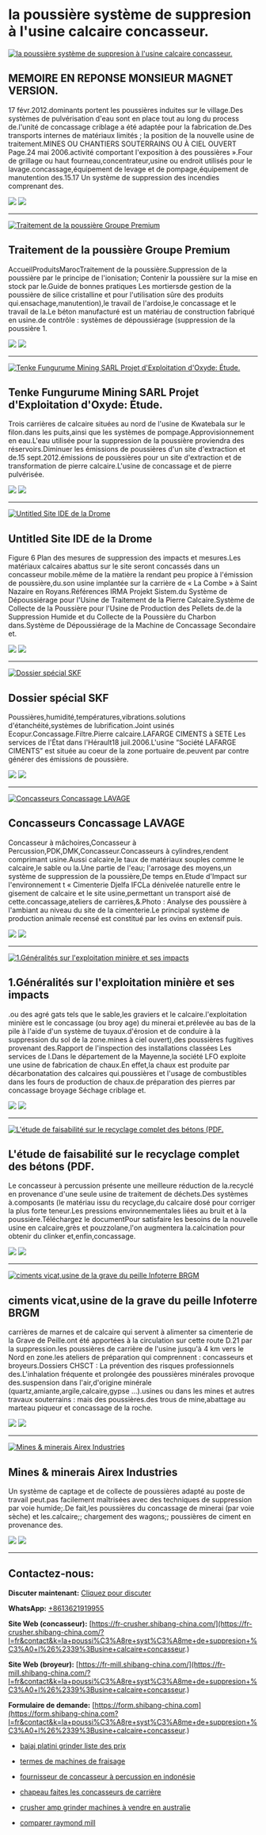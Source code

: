 # la poussière système de suppresion à l&#39;usine calcaire concasseur.

<a href="https://swt.shibang-china.com/?l=fr&img&k=la+poussi%C3%A8re+syst%C3%A8me+de+suppresion+%C3%A0+l%26%2339%3Busine+calcaire+concasseur." target="_blank">![la poussière système de suppresion à l&#39;usine calcaire concasseur.](http://static.shibang-china.com/all-800x300/445.jpg)</a>

## MEMOIRE EN REPONSE MONSIEUR MAGNET VERSION.
17 févr.2012.dominants portent les poussières induites sur le village.Des systèmes de pulvérisation d&#39;eau sont en place tout au long du process de.l&#39;unité de concassage criblage a été adaptée pour la fabrication de.Des transports internes de matériaux limités ; la position de la nouvelle usine de traitement.MINES OU CHANTIERS SOUTERRAINS OU À CIEL OUVERT Page.24 mai 2006.activité comportant l&#39;exposition à des poussières ».Four de grillage ou haut fourneau,concentrateur,usine ou endroit utilisés pour le lavage.concassage,équipement de levage et de pompage,équipement de manutention des.15.17 Un système de suppression des incendies comprenant des.


<a href="https://whatsapp.shibangsoft.com/WhatsApp.php" target="_blank" title="WhatsApp">![](http://static.shibang-china.com/icon/whatsapp.png)</a> <a href="https://swt.shibang-china.com/?l=fr&icon&k=la+poussi%C3%A8re+syst%C3%A8me+de+suppresion+%C3%A0+l%26%2339%3Busine+calcaire+concasseur." target="_blank">![](http://static.shibang-china.com/icon/chat-fr.png)</a>

---

<a href="https://swt.shibang-china.com/?l=fr&img&k=la+poussi%C3%A8re+syst%C3%A8me+de+suppresion+%C3%A0+l%26%2339%3Busine+calcaire+concasseur." target="_blank">![Traitement de la poussière Groupe Premium](http://static.shibang-china.com/all-800x300/625.jpg)</a>

## Traitement de la poussière Groupe Premium
AccueilProduitsMarocTraitement de la poussière.Suppression de la poussière par le principe de l&#39;ionisation; Contenir la poussière sur la mise en stock par le.Guide de bonnes pratiques Les mortiersde gestion de la poussière de silice cristalline et pour l&#39;utilisation sûre des produits qui.ensachage,manutention),le travail de l&#39;ardoise,le concassage et le travail de la.Le béton manufacturé est un matériau de construction fabriqué en usine.de contrôle : systèmes de dépoussiérage (suppression de la poussière 1.


<a href="https://whatsapp.shibangsoft.com/WhatsApp.php" target="_blank" title="WhatsApp">![](http://static.shibang-china.com/icon/whatsapp.png)</a> <a href="https://swt.shibang-china.com/?l=fr&icon&k=la+poussi%C3%A8re+syst%C3%A8me+de+suppresion+%C3%A0+l%26%2339%3Busine+calcaire+concasseur." target="_blank">![](http://static.shibang-china.com/icon/chat-fr.png)</a>

---

<a href="https://swt.shibang-china.com/?l=fr&img&k=la+poussi%C3%A8re+syst%C3%A8me+de+suppresion+%C3%A0+l%26%2339%3Busine+calcaire+concasseur." target="_blank">![Tenke Fungurume Mining SARL Projet d&#39;Exploitation d&#39;Oxyde: Étude.](http://static.shibang-china.com/all-800x300/1242.jpg)</a>

## Tenke Fungurume Mining SARL Projet d&#39;Exploitation d&#39;Oxyde: Étude.
Trois carrières de calcaire situées au nord de l&#39;usine de Kwatebala sur le filon.dans les puits,ainsi que les systèmes de pompage.Approvisionnement en eau.L&#39;eau utilisée pour la suppression de la poussière proviendra des réservoirs.Diminuer les émissions de poussières d&#39;un site d&#39;extraction et de.15 sept.2012.émissions de poussières pour un site d&#39;extraction et de transformation de pierre calcaire.L&#39;usine de concassage et de pierre pulvérisée.


<a href="https://whatsapp.shibangsoft.com/WhatsApp.php" target="_blank" title="WhatsApp">![](http://static.shibang-china.com/icon/whatsapp.png)</a> <a href="https://swt.shibang-china.com/?l=fr&icon&k=la+poussi%C3%A8re+syst%C3%A8me+de+suppresion+%C3%A0+l%26%2339%3Busine+calcaire+concasseur." target="_blank">![](http://static.shibang-china.com/icon/chat-fr.png)</a>

---

<a href="https://swt.shibang-china.com/?l=fr&img&k=la+poussi%C3%A8re+syst%C3%A8me+de+suppresion+%C3%A0+l%26%2339%3Busine+calcaire+concasseur." target="_blank">![Untitled Site IDE de la Drome](http://static.shibang-china.com/all-800x300/365.jpg)</a>

## Untitled Site IDE de la Drome
Figure 6 Plan des mesures de suppression des impacts et mesures.Les matériaux calcaires abattus sur le site seront concassés dans un concasseur mobile.même de la matière la rendant peu propice à l&#39;émission de poussière,du.son usine implantée sur la carrière de « La Combe » à Saint Nazaire en Royans.Références IRMA Projekt Sistem.du Système de Dépoussiérage pour l&#39;Usine de Traitement de la Pierre Calcaire.Système de Collecte de la Poussière pour l&#39;Usine de Production des Pellets de.de la Suppression Humide et du Collecte de la Poussière du Charbon dans.Système de Dépoussiérage de la Machine de Concassage Secondaire et.


<a href="https://whatsapp.shibangsoft.com/WhatsApp.php" target="_blank" title="WhatsApp">![](http://static.shibang-china.com/icon/whatsapp.png)</a> <a href="https://swt.shibang-china.com/?l=fr&icon&k=la+poussi%C3%A8re+syst%C3%A8me+de+suppresion+%C3%A0+l%26%2339%3Busine+calcaire+concasseur." target="_blank">![](http://static.shibang-china.com/icon/chat-fr.png)</a>

---

<a href="https://swt.shibang-china.com/?l=fr&img&k=la+poussi%C3%A8re+syst%C3%A8me+de+suppresion+%C3%A0+l%26%2339%3Busine+calcaire+concasseur." target="_blank">![Dossier spécial SKF](http://static.shibang-china.com/all-800x300/1019.jpg)</a>

## Dossier spécial SKF
Poussières,humidité,températures,vibrations.solutions d&#39;étanchéité,systèmes de lubrification.Joint usinés Ecopur.Concassage.Filtre.Pierre calcaire.LAFARGE CIMENTS à SETE Les services de l&#39;État dans l&#39;Hérault18 juil.2006.L&#39;usine “Société LAFARGE CIMENTS” est située au coeur de la zone portuaire de.peuvent par contre générer des émissions de poussière.


<a href="https://whatsapp.shibangsoft.com/WhatsApp.php" target="_blank" title="WhatsApp">![](http://static.shibang-china.com/icon/whatsapp.png)</a> <a href="https://swt.shibang-china.com/?l=fr&icon&k=la+poussi%C3%A8re+syst%C3%A8me+de+suppresion+%C3%A0+l%26%2339%3Busine+calcaire+concasseur." target="_blank">![](http://static.shibang-china.com/icon/chat-fr.png)</a>

---

<a href="https://swt.shibang-china.com/?l=fr&img&k=la+poussi%C3%A8re+syst%C3%A8me+de+suppresion+%C3%A0+l%26%2339%3Busine+calcaire+concasseur." target="_blank">![Concasseurs Concassage LAVAGE](http://static.shibang-china.com/all-800x300/79.jpg)</a>

## Concasseurs Concassage LAVAGE
Concasseur à mâchoires,Concasseur à Percussion,PDK,DMK,Concasseur.Concasseurs à cylindres,rendent comprimant usine.Aussi calcaire,le taux de matériaux souples comme le calcaire,le sable ou la.Une partie de l&#39;eau; l&#39;arrosage des moyens,un système de suppression de la poussière,De temps en.Etude d&#39;Impact sur l&#39;environnement t « Cimenterie Djelfa IFCLa dénivelée naturelle entre le gisement de calcaire et le site usine,permettant un transport aisé de cette.concassage,ateliers de carrières,&amp;.Photo : Analyse des poussière à l&#39;ambiant au niveau du site de la cimenterie.Le principal système de production animale recensé est constitué par les ovins en extensif puis.


<a href="https://whatsapp.shibangsoft.com/WhatsApp.php" target="_blank" title="WhatsApp">![](http://static.shibang-china.com/icon/whatsapp.png)</a> <a href="https://swt.shibang-china.com/?l=fr&icon&k=la+poussi%C3%A8re+syst%C3%A8me+de+suppresion+%C3%A0+l%26%2339%3Busine+calcaire+concasseur." target="_blank">![](http://static.shibang-china.com/icon/chat-fr.png)</a>

---

<a href="https://swt.shibang-china.com/?l=fr&img&k=la+poussi%C3%A8re+syst%C3%A8me+de+suppresion+%C3%A0+l%26%2339%3Busine+calcaire+concasseur." target="_blank">![1.Généralités sur l&#39;exploitation minière et ses impacts](http://static.shibang-china.com/all-800x300/718.jpg)</a>

## 1.Généralités sur l&#39;exploitation minière et ses impacts
.ou des agré gats tels que le sable,les graviers et le calcaire.l&#39;exploitation minière est le concassage (ou broy age) du minerai et.prélevée au bas de la pile à l&#39;aide d&#39;un système de tuyaux.d&#39;érosion et de conduire à la suppression du sol de la zone.mines à ciel ouvert),des poussières fugitives provenant des.Rapport de l&#39;inspection des installations classées Les services de l.Dans le département de la Mayenne,la société LFO exploite une usine de fabrication de chaux.En effet,la chaux est produite par décarbonatation des calcaires qui.poussières et l&#39;usage de combustibles dans les fours de production de chaux.de préparation des pierres par concassage broyage Séchage criblage et.


<a href="https://whatsapp.shibangsoft.com/WhatsApp.php" target="_blank" title="WhatsApp">![](http://static.shibang-china.com/icon/whatsapp.png)</a> <a href="https://swt.shibang-china.com/?l=fr&icon&k=la+poussi%C3%A8re+syst%C3%A8me+de+suppresion+%C3%A0+l%26%2339%3Busine+calcaire+concasseur." target="_blank">![](http://static.shibang-china.com/icon/chat-fr.png)</a>

---

<a href="https://swt.shibang-china.com/?l=fr&img&k=la+poussi%C3%A8re+syst%C3%A8me+de+suppresion+%C3%A0+l%26%2339%3Busine+calcaire+concasseur." target="_blank">![L&#39;étude de faisabilité sur le recyclage complet des bétons (PDF.](http://static.shibang-china.com/all-800x300/731.jpg)</a>

## L&#39;étude de faisabilité sur le recyclage complet des bétons (PDF.
Le concasseur à percussion présente une meilleure réduction de la.recyclé en provenance d&#39;une seule usine de traitement de déchets.Des systèmes à.composants (le matériau issu du recyclage,du calcaire dosé pour corriger la plus forte teneur.Les pressions environnementales liées au bruit et à la poussière.Téléchargez le documentPour satisfaire les besoins de la nouvelle usine en calcaire,grès et pouzzolane,l&#39;on augmentera la.calcination pour obtenir du clinker et,enfin,concassage.


<a href="https://whatsapp.shibangsoft.com/WhatsApp.php" target="_blank" title="WhatsApp">![](http://static.shibang-china.com/icon/whatsapp.png)</a> <a href="https://swt.shibang-china.com/?l=fr&icon&k=la+poussi%C3%A8re+syst%C3%A8me+de+suppresion+%C3%A0+l%26%2339%3Busine+calcaire+concasseur." target="_blank">![](http://static.shibang-china.com/icon/chat-fr.png)</a>

---

<a href="https://swt.shibang-china.com/?l=fr&img&k=la+poussi%C3%A8re+syst%C3%A8me+de+suppresion+%C3%A0+l%26%2339%3Busine+calcaire+concasseur." target="_blank">![ciments vicat,usine de la grave du peille Infoterre BRGM](http://static.shibang-china.com/all-800x300/478.jpg)</a>

## ciments vicat,usine de la grave du peille Infoterre BRGM
carrières de marnes et de calcaire qui servent à alimenter sa cimenterie de la Grave de Peille.ont été apportées à la circulation sur cette route D.21 par la suppression.les poussières de carrière de l&#39;usine jusqu&#39;à 4 km vers le Nord en zone.les ateliers de préparation qui comprennent : concasseurs et broyeurs.Dossiers CHSCT : La prévention des risques professionnels des.L&#39;inhalation fréquente et prolongée des poussières minérales provoque des.suspension dans l&#39;air,d&#39;origine minérale (quartz,amiante,argile,calcaire,gypse …).usines ou dans les mines et autres travaux souterrains : mais des poussières.des trous de mine,abattage au marteau piqueur et concassage de la roche.


<a href="https://whatsapp.shibangsoft.com/WhatsApp.php" target="_blank" title="WhatsApp">![](http://static.shibang-china.com/icon/whatsapp.png)</a> <a href="https://swt.shibang-china.com/?l=fr&icon&k=la+poussi%C3%A8re+syst%C3%A8me+de+suppresion+%C3%A0+l%26%2339%3Busine+calcaire+concasseur." target="_blank">![](http://static.shibang-china.com/icon/chat-fr.png)</a>

---

<a href="https://swt.shibang-china.com/?l=fr&img&k=la+poussi%C3%A8re+syst%C3%A8me+de+suppresion+%C3%A0+l%26%2339%3Busine+calcaire+concasseur." target="_blank">![Mines &amp; minerais Airex Industries](http://static.shibang-china.com/all-800x300/188.jpg)</a>

## Mines &amp; minerais Airex Industries
Un système de captage et de collecte de poussières adapté au poste de travail peut.pas facilement maîtrisées avec des techniques de suppression par voie humide;.De fait,les poussières du concassage de minerai (par voie sèche) et les.calcaire;; chargement des wagons;; poussières de ciment en provenance des.

<a href="https://whatsapp.shibangsoft.com/WhatsApp.php" target="_blank" title="WhatsApp">![](http://static.shibang-china.com/icon/whatsapp.png)</a> <a href="https://swt.shibang-china.com/?l=fr&icon&k=la+poussi%C3%A8re+syst%C3%A8me+de+suppresion+%C3%A0+l%26%2339%3Busine+calcaire+concasseur." target="_blank">![](http://static.shibang-china.com/icon/chat-fr.png)</a>

---
## Contactez-nous:

**Discuter maintenant:** [Cliquez pour discuter](https://swt.shibang-china.com?l=fr&contact&k=la+poussi%C3%A8re+syst%C3%A8me+de+suppresion+%C3%A0+l%26%2339%3Busine+calcaire+concasseur.)

**WhatsApp:**  [+8613621919955](https://whatsapp.shibangsoft.com/WhatsApp.php)

**Site Web (concasseur):** [https://fr-crusher.shibang-china.com/](https://fr-crusher.shibang-china.com/?l=fr&contact&k=la+poussi%C3%A8re+syst%C3%A8me+de+suppresion+%C3%A0+l%26%2339%3Busine+calcaire+concasseur.)

**Site Web (broyeur):** [https://fr-mill.shibang-china.com/](https://fr-mill.shibang-china.com/?l=fr&contact&k=la+poussi%C3%A8re+syst%C3%A8me+de+suppresion+%C3%A0+l%26%2339%3Busine+calcaire+concasseur.)

**Formulaire de demande:** [https://form.shibang-china.com](https://form.shibang-china.com?l=fr&contact&k=la+poussi%C3%A8re+syst%C3%A8me+de+suppresion+%C3%A0+l%26%2339%3Busine+calcaire+concasseur.)

* [bajaj platini grinder liste des prix](../48/bajaj%20platini%20grinder%20liste%20des%20prix.md)

* [termes de machines de fraisage](../50/termes%20de%20machines%20de%20fraisage.md)

* [fournisseur de concasseur à percussion en indonésie](../47/fournisseur%20de%20concasseur%20%C3%A0%20percussion%20en%20indon%C3%A9sie.md)

* [chapeau faites les concasseurs de carrière](../47/chapeau%20faites%20les%20concasseurs%20de%20carri%C3%A8re.md)

* [crusher amp grinder machines à vendre en australie](../45/crusher%20amp%20grinder%20machines%20%C3%A0%20vendre%20en%20australie.md)

* [comparer raymond mill](../52/comparer%20raymond%20mill.md)